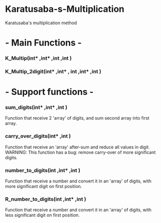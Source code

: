 # Karatusaba-s-Multiplication
Karatusaba's multiplication method

# - Main Functions -

### K_Multip(int* ,int* ,int ,int )

### K_Multip_2digit(int* ,int* , int ,int* ,int )


# - Support functions - 

### sum_digits(int* ,int* ,int )
Function that receive 2 'array' of digits, and sum second array into first array.

### carry_over_digits(int* ,int )
Function that receive an 'array' after-sum and reduce all values in digit.
WARNING: This function has a bug: remove carry-over of more significant digits.

### number_to_digits(int ,int* ,int )
Function that receive a number and convert it in an 'array' of digits, with more significant digit on first position.


### R_number_to_digits(int ,int* ,int )
Function that receive a number and convert it in an 'array' of digits, with less significant digit on first position.


